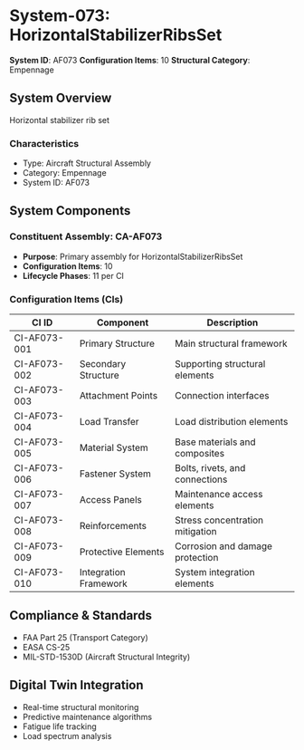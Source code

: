 # System-073: HorizontalStabilizerRibsSet

**System ID**: AF073
**Configuration Items**: 10
**Structural Category**: Empennage

## System Overview

Horizontal stabilizer rib set

### Characteristics
- Type: Aircraft Structural Assembly
- Category: Empennage
- System ID: AF073

## System Components

### Constituent Assembly: CA-AF073
- **Purpose**: Primary assembly for HorizontalStabilizerRibsSet
- **Configuration Items**: 10
- **Lifecycle Phases**: 11 per CI

### Configuration Items (CIs)

| CI ID | Component | Description |
|-------|-----------|-------------|
| CI-AF073-001 | Primary Structure | Main structural framework |
| CI-AF073-002 | Secondary Structure | Supporting structural elements |
| CI-AF073-003 | Attachment Points | Connection interfaces |
| CI-AF073-004 | Load Transfer | Load distribution elements |
| CI-AF073-005 | Material System | Base materials and composites |
| CI-AF073-006 | Fastener System | Bolts, rivets, and connections |
| CI-AF073-007 | Access Panels | Maintenance access elements |
| CI-AF073-008 | Reinforcements | Stress concentration mitigation |
| CI-AF073-009 | Protective Elements | Corrosion and damage protection |
| CI-AF073-010 | Integration Framework | System integration elements |

## Compliance & Standards
- FAA Part 25 (Transport Category)
- EASA CS-25
- MIL-STD-1530D (Aircraft Structural Integrity)

## Digital Twin Integration
- Real-time structural monitoring
- Predictive maintenance algorithms
- Fatigue life tracking
- Load spectrum analysis
